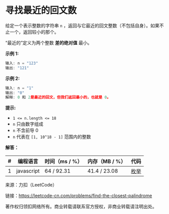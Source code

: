 # 寻找最近的回文数

给定一个表示整数的字符串 `n` ，返回与它最近的回文整数（不包括自身）。如果不止一个，返回较小的那个。

“最近的”定义为两个整数 **差的绝对值** 最小。

**示例 1:**

``` javascript
输入: n = "123"
输出: "121"
```

**示例 2:**

``` javascript
输入: n = "1"
输出: "0"
解释: 0 和 2是最近的回文，但我们返回最小的，也就是 0。
```

**提示:**

- `1 <= n.length <= 18`
- `n` 只由数字组成
- `n` 不含前导 0
- `n` 代表在 `[1, 10^18 - 1]` 范围内的整数

**解答：**

**#**|**编程语言**|**时间（ms / %）**|**内存（MB / %）**|**代码**
--|--|--|--|--
1|javascript|64 / 92.31|41.4 / 23.08|[枚举](./javascript/ac_v1.js)

来源：力扣（LeetCode）

链接：https://leetcode-cn.com/problems/find-the-closest-palindrome

著作权归领扣网络所有。商业转载请联系官方授权，非商业转载请注明出处。

